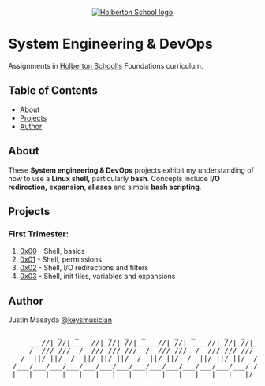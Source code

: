 <p align="center">
  <a href=#>
    <img src="https://intranet.hbtn.io/assets/holberton-logo-full-black-157ccfa3d2134776c1e3f78c0fe682968e8848b64fcacc6187976044f75f35a8.png" alt="Holberton School logo">
  </a>
</p>

# System Engineering & DevOps
Assignments in [Holberton School's](https://www.holbertonschool.com/) Foundations curriculum.

## Table of Contents
* [About](#about)
* [Projects](#projects)
* [Author](#author)

## About
These **System engineering & DevOps** projects exhibit my understanding of how to use a **Linux shell,** particularly **bash**. Concepts include **I/O redirection,** **expansion**, **aliases** and simple **bash scripting**.

## Projects
### First Trimester:
1. [0x00](https://github.com/keysmusician/holberton-system_engineering-devops/tree/main/0x00-shell_basics) - Shell, basics
2. [0x01](https://github.com/keysmusician/holberton-system_engineering-devops/tree/main/0x01-shell_permissions) - Shell, permissions
3. [0x02](https://github.com/keysmusician/holberton-system_engineering-devops/tree/main/0x02-shell_redirections) - Shell, I/O redirections and filters
4. [0x03](https://github.com/keysmusician/holberton-system_engineering-devops/tree/main/0x03-shell_variables_expansions) - Shell, init files, variables and expansions

## Author
Justin Masayda [@keysmusician](https://github.com/keysmusician)
<pre align="center">
            _   _       _   _   _       _   _       _   _   _      
     ___//|_//|_____//|_//|_//|_____//|_//|_____//|_//|_//|___
     /  /// ///  /  /// /// ///  /  /// ///  /  /// /// ///  / |
   /  ||/ ||/  /  ||/ ||/ ||/  /  ||/ ||/  /  ||/ ||/ ||/  / /
 /___/___/___/___/___/___/___/___/___/___/___/___/___/___/ /
|___|___|___|___|___|___|___|___|___|___|___|___|___|___|/
</pre>
<p><span style="font-family: 'Lucida Console'; line-height: 14px; font-size: 14px; display: inline-block;">&nbsp;</span></p>  
